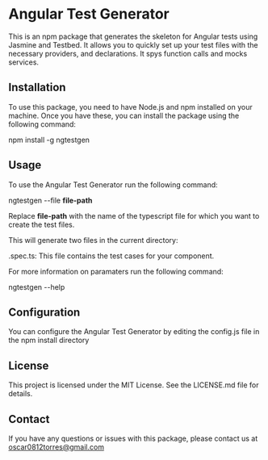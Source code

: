 
# Angular Test Generator
This is an npm package that generates the skeleton for Angular tests using Jasmine and Testbed. It allows you to quickly set up your test files with the necessary providers, and declarations. It spys function calls and mocks services.

## Installation

To use this package, you need to have Node.js and npm installed on your machine. Once you have these, you can install the package using the following command:

npm install -g ngtestgen

## Usage

To use the Angular Test Generator run the following command:

ngtestgen --file **file-path**

Replace **file-path** with the name of the typescript file for which you want to create the test files.


This will generate two files in the current directory:

.spec.ts: This file contains the test cases for your component.

For more information on paramaters run the following command:

ngtestgen --help

## Configuration

You can configure the Angular Test Generator by editing the config.js file in the npm install directory

## License

This project is licensed under the MIT License. See the LICENSE.md file for details.

## Contact

If you have any questions or issues with this package, please contact us at oscar0812torres@gmail.com